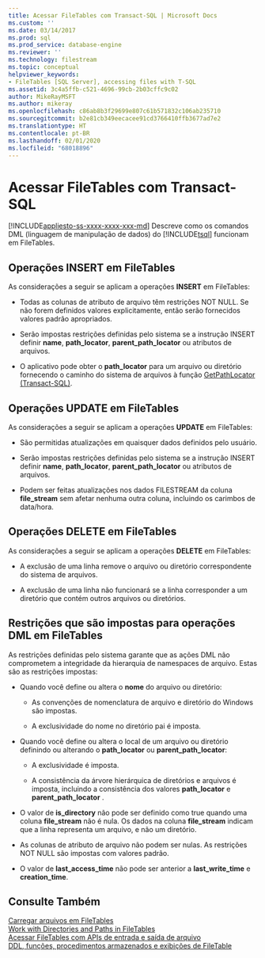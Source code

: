 ```yaml
---
title: Acessar FileTables com Transact-SQL | Microsoft Docs
ms.custom: ''
ms.date: 03/14/2017
ms.prod: sql
ms.prod_service: database-engine
ms.reviewer: ''
ms.technology: filestream
ms.topic: conceptual
helpviewer_keywords:
- FileTables [SQL Server], accessing files with T-SQL
ms.assetid: 3c4a5ffb-c521-4696-99cb-2b03cffc9c02
author: MikeRayMSFT
ms.author: mikeray
ms.openlocfilehash: c86ab8b3f29699e807c61b571832c106ab235710
ms.sourcegitcommit: b2e81cb349eecacee91cd3766410ffb3677ad7e2
ms.translationtype: HT
ms.contentlocale: pt-BR
ms.lasthandoff: 02/01/2020
ms.locfileid: "68018896"
---
```

# <a name="access-filetables-with-transact-sql"></a>Acessar FileTables com Transact-SQL
[!INCLUDE[appliesto-ss-xxxx-xxxx-xxx-md](../../includes/appliesto-ss-xxxx-xxxx-xxx-md.md)]
  Descreve como os comandos DML (linguagem de manipulação de dados) do [!INCLUDE[tsql](../../includes/tsql-md.md)] funcionam em FileTables.  
  
##  <a name="BasicsInsert"></a> Operações INSERT em FileTables  
 As considerações a seguir se aplicam a operações **INSERT** em FileTables:  
  
-   Todas as colunas de atributo de arquivo têm restrições NOT NULL. Se não forem definidos valores explicitamente, então serão fornecidos valores padrão apropriados.  
  
-   Serão impostas restrições definidas pelo sistema se a instrução INSERT definir **name**, **path_locator**, **parent_path_locator** ou atributos de arquivos.  
  
-   O aplicativo pode obter o **path_locator** para um arquivo ou diretório fornecendo o caminho do sistema de arquivos à função [GetPathLocator &#40;Transact-SQL&#41;](../../relational-databases/system-functions/getpathlocator-transact-sql.md).  
  
##  <a name="BasicsUpdate"></a> Operações UPDATE em FileTables  
 As considerações a seguir se aplicam a operações **UPDATE** em FileTables:  
  
-   São permitidas atualizações em quaisquer dados definidos pelo usuário.  
  
-   Serão impostas restrições definidas pelo sistema se a instrução INSERT definir **name**, **path_locator**, **parent_path_locator** ou atributos de arquivos.  
  
-   Podem ser feitas atualizações nos dados FILESTREAM da coluna **file_stream** sem afetar nenhuma outra coluna, incluindo os carimbos de data/hora.  
  
##  <a name="BasicsDelete"></a> Operações DELETE em FileTables  
 As considerações a seguir se aplicam a operações **DELETE** em FileTables:  
  
-   A exclusão de uma linha remove o arquivo ou diretório correspondente do sistema de arquivos.  
  
-   A exclusão de uma linha não funcionará se a linha corresponder a um diretório que contém outros arquivos ou diretórios.  
  
##  <a name="BasicsConstraints"></a> Restrições que são impostas para operações DML em FileTables  
 As restrições definidas pelo sistema garante que as ações DML não comprometem a integridade da hierarquia de namespaces de arquivo. Estas são as restrições impostas:  
  
-   Quando você define ou altera o **nome** do arquivo ou diretório:  
  
    -   As convenções de nomenclatura de arquivo e diretório do Windows são impostas.  
  
    -   A exclusividade do nome no diretório pai é imposta.  
  
-   Quando você define ou altera o local de um arquivo ou diretório definindo ou alterando o **path_locator** ou **parent_path_locator**:  
  
    -   A exclusividade é imposta.  
  
    -   A consistência da árvore hierárquica de diretórios e arquivos é imposta, incluindo a consistência dos valores **path_locator** e **parent_path_locator** .  
  
-   O valor de **is_directory** não pode ser definido como true quando uma coluna **file_stream** não é nula. Os dados na coluna **file_stream** indicam que a linha representa um arquivo, e não um diretório.  
  
-   As colunas de atributo de arquivo não podem ser nulas. As restrições NOT NULL são impostas com valores padrão.  
  
-   O valor de **last_access_time** não pode ser anterior a **last_write_time** e **creation_time**.  
  
## <a name="see-also"></a>Consulte Também  
 [Carregar arquivos em FileTables](../../relational-databases/blob/load-files-into-filetables.md)   
 [Work with Directories and Paths in FileTables](../../relational-databases/blob/work-with-directories-and-paths-in-filetables.md)   
 [Acessar FileTables com APIs de entrada e saída de arquivo](../../relational-databases/blob/access-filetables-with-file-input-output-apis.md)   
 [DDL, funções, procedimentos armazenados e exibições de FileTable](../../relational-databases/blob/filetable-ddl-functions-stored-procedures-and-views.md)  
  
  
